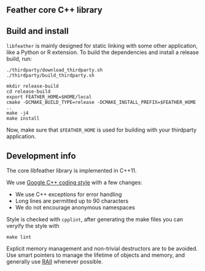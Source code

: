 ## Feather core C++ library

## Build and install

`libfeather` is mainly designed for static linking with some other application,
like a Python or R extension. To build the dependencies and install a release
build, run:

```shell
./thirdparty/download_thirdparty.sh
./thirdparty/build_thirdparty.sh

mkdir release-build
cd release-build
export FEATHER_HOME=$HOME/local
cmake -DCMAKE_BUILD_TYPE=release -DCMAKE_INSTALL_PREFIX=$FEATHER_HOME ..
make -j4
make install
```

Now, make sure that `$FEATHER_HOME` is used for building with your thirdparty
application.

## Development info

The core libfeather library is implemented in C++11.

We use [Google C++ coding style][1] with a few changes:

- We use C++ exceptions for error handling
- Long lines are permitted up to 90 characters
- We do not encourage anonymous namespaces

Style is checked with `cpplint`, after generating the make files you can
veryify the style with

```
make lint
```

Explicit memory management and non-trivial destructors are to be avoided. Use
smart pointers to manage the lifetime of objects and memory, and generally use
[RAII][2] whenever possible.

[1]: http://google.github.io/styleguide/cppguide.html
[2]: https://en.wikipedia.org/wiki/Resource_Acquisition_Is_Initialization
